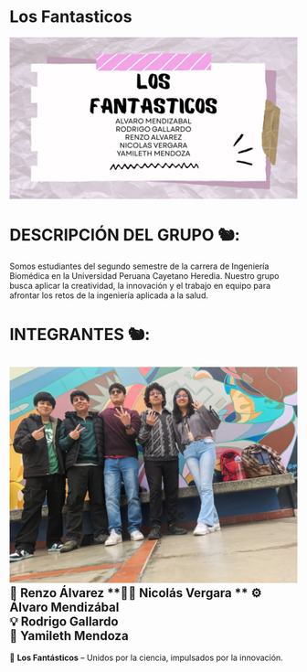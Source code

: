 # Los Fantasticos 
![Los fantásticos](imagenes/Los%20fantasticos.jpg)
# DESCRIPCIÓN DEL GRUPO 🐿️:
Somos estudiantes del segundo semestre de la carrera de Ingeniería Biomédica en la Universidad Peruana Cayetano Heredia. Nuestro grupo busca aplicar la creatividad, la innovación y el trabajo en equipo para afrontar los retos de la ingeniería aplicada a la salud.
# INTEGRANTES 🐿️:
![Integrantes](imagenes/So.jpeg)
🔧 Renzo Álvarez
**👨‍🔬 Nicolás Vergara **
⚙️ Álvaro Mendizábal  
💡 Rodrigo Gallardo  
🧬 Yamileth Mendoza  
---
🚀 **Los Fantásticos** – Unidos por la ciencia, impulsados por la innovación.  



